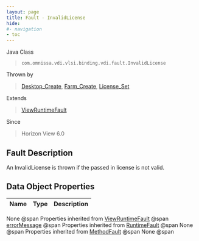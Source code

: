 ```yaml
---
layout: page
title: Fault - InvalidLicense
hide:
#- navigation
- toc
---
```








Java Class
> `com.omnissa.vdi.vlsi.binding.vdi.fault.InvalidLicense`

Thrown by
> [Desktop_Create](vdi.resources.Desktop.md#create), [Farm_Create](vdi.resources.Farm.md#create), [License_Set](vdi.infrastructure.License.md#set)

Extends
> [ViewRuntimeFault](vdi.fault.ViewRuntimeFault.md)

Since
> Horizon View 6.0


## Fault Description

An InvalidLicense is thrown if the passed in license is not valid.

## Data Object Properties

 Name | Type | Description
:---|:---:|:---
None @span
Properties inherited from [ViewRuntimeFault](vdi.fault.ViewRuntimeFault.md) @span
[errorMessage](vdi.fault.ViewRuntimeFault.md#errorMessage) @span
Properties inherited from [RuntimeFault](vmodl.RuntimeFault.md) @span
None @span
Properties inherited from [MethodFault](vmodl.MethodFault.md) @span
None @span


 
